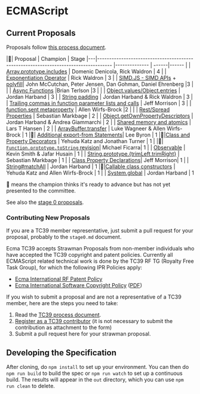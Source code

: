 ECMAScript
====


## Current Proposals
Proposals follow [this process document](https://tc39.github.io/process-document/).

|🚀| Proposal                                                                                             | Champion      | Stage
|---|------------------------------------------------------------------------------------                 |-------------- | ------|------
| | [Array.prototype.includes](https://github.com/tc39/Array.prototype.includes/) | Domenic Denicola, Rick Waldron | 4
| | [Exponentiation Operator](https://github.com/rwaldron/exponentiation-operator) | Rick Waldron | 3
| | [SIMD.JS - SIMD APIs](https://docs.google.com/presentation/d/1MY9NHrHmL7ma7C8dyNXvmYNNGgVmmxXk8ZIiQtPlfH4/edit?usp=sharing) +  [polyfill](http://tc39.github.io/ecmascript_simd/)| John McCutchan, Peter Jensen, Dan Gohman, Daniel Ehrenberg |3      |
| | [Async Functions](https://github.com/tc39/ecmascript-asyncawait)                                |Brian Terlson    |3      |
| | [Object.values/Object.entries](https://github.com/tc39/proposal-object-values-entries) | Jordan Harband | 3
| | [String padding](https://github.com/tc39/proposal-string-pad-start-end) | Jordan Harband & Rick Waldron | 3
| | [Trailing commas in function parameter lists and calls](https://jeffmo.github.io/es-trailing-function-commas/) | Jeff Morrison | 3
| | [function.sent metaproperty](https://github.com/allenwb/ESideas/blob/master/Generator%20metaproperty.md) |  Allen Wirfs-Brock |2      |
| | [Rest/Spread Properties](https://github.com/sebmarkbage/ecmascript-rest-spread) | Sebastian Markbage | 2
| | [Object.getOwnPropertyDescriptors](https://github.com/ljharb/proposal-object-getownpropertydescriptors) | Jordan Harband & Andrea Giammarchi | 2
| | [Shared memory and atomics](https://github.com/tc39/ecmascript_sharedmem) | Lars T Hansen | 2
| | [ArrayBuffer.transfer](https://gist.github.com/lukewagner/2735af7eea411e18cf20) | Luke Wagneer & Allen Wirfs-Brock | 1
|🚀| [Additional export-from Statements](https://github.com/leebyron/ecmascript-more-export-from)| Lee Byron | 1
|🚀|[Class and Property Decorators](https://github.com/wycats/javascript-decorators/blob/master/README.md) | Yehuda Katz and Jonathan Turner | 1 |
|🚀| [`Function.prototype.toString` revision](https://github.com/michaelficarra/Function-prototype-toString-revision)| Michael Ficarra| 1
| | [Observable](https://github.com/zenparsing/es-observable) | Kevin Smith & Jafar Husain | 1
| | [String.prototype.{trimLeft,trimRight}](https://github.com/sebmarkbage/ecmascript-string-left-right-trim) | Sebastian Markbage | 1
| | [Class Property Declarations](https://github.com/jeffmo/es-class-fields-and-static-properties)| Jeff Morrison| 1
| | [String#matchAll](https://github.com/tc39/String.prototype.matchAll) | Jordan Harband | 1
|🚀|[Callable class constructors](https://github.com/tc39/ecma262/blob/master/workingdocs/callconstructor.md) | Yehuda Katz and Allen Wirfs-Brock | 1
| | [System.global](https://github.com/tc39/proposal-global) | Jordan Harband | 1


🚀 means the champion thinks it's ready to advance but has not yet presented to the committee.

See also the [stage 0 proposals](stage0.md).

### Contributing New Proposals
If you are a TC39 member representative, just submit a pull request for your proposal, probably to the `stage0.md` document.

Ecma TC39 accepts Strawman Proposals from non-member individuals who have accepted the TC39 copyright and patent policies. Currently all ECMAScript related technical work is done by the TC39 RF TG (Royalty Free Task Group), for which the following IPR Policies apply:

  * [Ecma International RF Patent Policy](http://www.ecma-international.org/memento/Policies/Ecma_Royalty-Free_Patent_Policy_Extension_Option.htm)
  * [Ecma International Software Copyright Policy](http://www.ecma-international.org/memento/Policies/Ecma_Policy_on_Submission_Inclusion_and_Licensing_of_Software.htm) ([PDF](http://www.ecma-international.org/memento/Policies/Ecma_Policy_on_Submission_Inclusion_and_Licensing_of_Software.pdf))

If you wish to submit a proposal and are not a representative of a TC39 member, here are the steps you need to take:

  1. Read the  [TC39 process document](https://tc39.github.io/process-document/).
  2. [Register as a TC39 contributor](http://www.ecma-international.org/memento/register_TC39_Royalty_Free_Task_Group.php) (it is not necessary to submit the contribution as attachment to the form)
  3. Submit a pull request here for your strawman proposal.

## Developing the Specification

After cloning, do `npm install` to set up your environment. You can then do `npm run build` to build the spec or `npm run watch` to set up a continuous build. The results will appear in the `out` directory, which you can use `npm run clean` to delete.
